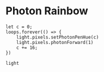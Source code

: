 # Photon Rainbow

```blocks
let c = 0;
loops.forever(() => {
    light.pixels.setPhotonPenHue(c)
    light.pixels.photonForward(1)
    c += 16;
})
```

```package
light
```